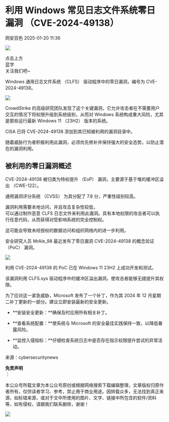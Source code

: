 #  利用 Windows 常见日志文件系统零日漏洞 （CVE-2024-49138）   
 网安百色   2025-01-20 11:36  
  
![](https://mmbiz.qpic.cn/mmbiz_png/1QIbxKfhZo5lNbibXUkeIxDGJmD2Md5vK9ZGS15PBzhF8gRBMk6V7TXMVsSxyqn3vpLuXTg82nHzLRYicg7QtVJQ/640?wx_fmt=other&from=appmsg&wxfrom=5&wx_lazy=1&wx_co=1&tp=webp "")  
  
点击上方  
蓝字  
关注我们吧~  
  
Windows 通用日志文件系统 （CLFS） 驱动程序中的零日漏洞，编号为 CVE-2024-49138。  
  
![](https://mmbiz.qpic.cn/mmbiz_jpg/1QIbxKfhZo58oBHbJxwPSqhHsVoRtaTpTwDj2WQDDDz9Blfwb2z21hquNCCeAdHs1qLcsmicib3vvzyOelWtn04w/640?wx_fmt=jpeg&from=appmsg "")  
  
CrowdStrike 的高级研究团队发现了这个关键漏洞，它允许攻击者在不需要用户交互的情况下将权限升级到系统级别，从而对 Windows 系统构成重大风险，尤其是那些运行最新 Windows 11 （23H2） 版本的系统。  
  
CISA 已将 CVE-2024-49138 添加到其已知被利用的漏洞目录中。  
  
随着威胁行为者积极利用此漏洞，必须优先修补并保持强大的安全态势，以防止潜在的漏洞利用。  
## 被利用的零日漏洞概述  
  
CVE-2024-49138 被归类为特权提升 （EoP） 漏洞，主要源于基于堆的缓冲区溢出 （CWE-122）。  
  
通用漏洞评分系统 （CVSS） 为其分配了 7.8 分，严重性级别较高。  
  
漏洞利用需要本地访问，并且攻击复杂性较低，  
可以通过制作恶意 CLFS 日志文件来利用此漏洞。具有本地权限的攻击者可以执行任意代码，从而获得对受影响系统的完全控制权。  
  
这可能会导致未经授权的数据访问和组织网络内的进一步利用。  
  
安全研究人员 MrAle_98 最近发布了零日漏洞 CVE-2024-49138 的概念验证 （PoC） 漏洞。  
  
![](https://mmbiz.qpic.cn/mmbiz_gif/1QIbxKfhZo58oBHbJxwPSqhHsVoRtaTpRy4sVeykyuaajOAt2EsJk19cVmZK7M6Ay5B8Y8P5oDlfcPHHRqMksQ/640?wx_fmt=gif&from=appmsg "")  
  
利用 CVE-2024-49138 的 PoC 已在 Windows 11 23H2 上成功开发和测试。  
  
该漏洞利用 CLFS.sys 驱动程序中的缓冲区溢出漏洞，使攻击者能够无缝提升其权限。  
  
为了应对这一紧急威胁，Microsoft 发布了一个补丁，作为其 2024 年 12 月星期二补丁更新的一部分。建议立即安装最新的安全更新。  
- **安装安全更新：**确保及时应用所有相关补丁。  
  
- **查看系统配置：**使系统与 Microsoft 的安全最佳实践保持一致，以降低暴露风险。  
  
- **监控入侵指标：**仔细检查系统日志中是否存在指示权限提升尝试的异常活动。  
  
来源：cybersecuritynews  
  
**免责声明**  
：  
  
本公众号所载文章为本公众号原创或根据网络搜索下载编辑整理，文章版权归原作者所有，仅供读者学习、参考，禁止用于商业用途。因转载众多，无法找到真正来源，如标错来源，或对于文中所使用的图片、文字、链接中所包含的软件/资料等，如有侵权，请跟我们联系删除，谢谢！  
  
![](https://mmbiz.qpic.cn/mmbiz_jpg/1QIbxKfhZo5lNbibXUkeIxDGJmD2Md5vKicbNtIkdNvibicL87FjAOqGicuxcgBuRjjolLcGDOnfhMdykXibWuH6DV1g/640?wx_fmt=other&from=appmsg&wxfrom=5&wx_lazy=1&wx_co=1&tp=webp "")  
  
